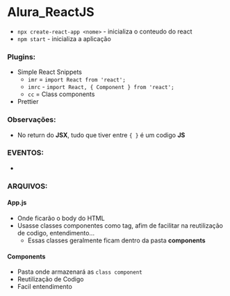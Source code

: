 # Alura_ReactJS

* `npx create-react-app <nome>` - inicializa o conteudo do react
* `npm start` - inicializa a aplicação

### Plugins:
* Simple React Snippets
   * `imr` = `import React from 'react';`
   * `imrc` - `import React, { Component } from 'react';`
   * `cc` = Class components
* Prettier

### Observações:
* No return do **JSX**, tudo que tiver entre `{ }` é um codigo **JS**

### EVENTOS:
* 

### ARQUIVOS:
#### App.js
* Onde ficarão o body do HTML
* Usasse classes componentes como tag, afim de facilitar na reutilização de codigo, entendimento...
   * Essas classes geralmente ficam dentro da pasta **components**

#### Components
* Pasta onde armazenará as `class component`
* Reutilização de Codigo
* Facil entendimento
